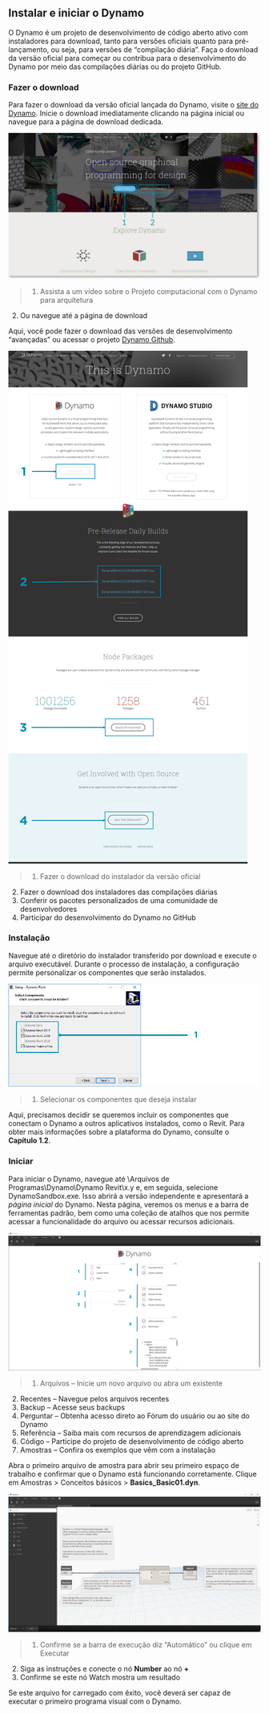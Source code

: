 

## Instalar e iniciar o Dynamo

O Dynamo é um projeto de desenvolvimento de código aberto ativo com instaladores para download, tanto para versões oficiais quanto para pré-lançamento, ou seja, para versões de “compilação diária”. Faça o download da versão oficial para começar ou contribua para o desenvolvimento do Dynamo por meio das compilações diárias ou do projeto GitHub.

### Fazer o download

Para fazer o download da versão oficial lançada do Dynamo, visite o [site do Dynamo](http://dynamobim.com/). Inicie o download imediatamente clicando na página inicial ou navegue para a página de download dedicada.

![página inicial do site](images/2-1/01-DynamoHomepage.jpg)

> 1. Assista a um vídeo sobre o Projeto computacional com o Dynamo para arquitetura
2. Ou navegue até a página de download

Aqui, você pode fazer o download das versões de desenvolvimento “avançadas” ou acessar o projeto [Dynamo Github](https://github.com/DynamoDS/Dynamo).

![página de downloads do site](images/2-1/02-DynamoDownload.jpg)

> 1. Fazer o download do instalador da versão oficial
2. Fazer o download dos instaladores das compilações diárias
3. Conferir os pacotes personalizados de uma comunidade de desenvolvedores
4. Participar do desenvolvimento do Dynamo no GitHub

### Instalação

Navegue até o diretório do instalador transferido por download e execute o arquivo executável. Durante o processo de instalação, a configuração permite personalizar os componentes que serão instalados.

![Janela de configuração](images/2-1/03-InstallSetup.jpg)

> 1. Selecionar os componentes que deseja instalar

Aqui, precisamos decidir se queremos incluir os componentes que conectam o Dynamo a outros aplicativos instalados, como o Revit. Para obter mais informações sobre a plataforma do Dynamo, consulte o **Capítulo 1.2**.

### Iniciar

Para iniciar o Dynamo, navegue até \Arquivos de Programas\Dynamo\Dynamo Revit\x.y e, em seguida, selecione DynamoSandbox.exe. Isso abrirá a versão independente e apresentará a *página inicial* do Dynamo. Nesta página, veremos os menus e a barra de ferramentas padrão, bem como uma coleção de atalhos que nos permite acessar a funcionalidade do arquivo ou acessar recursos adicionais.

![Página inicial do Dynamo](images/2-1/04-DynamoStartpage.jpg)

> 1. Arquivos – Inicie um novo arquivo ou abra um existente
2. Recentes – Navegue pelos arquivos recentes
3. Backup – Acesse seus backups
4. Perguntar – Obtenha acesso direto ao Fórum do usuário ou ao site do Dynamo
5. Referência – Saiba mais com recursos de aprendizagem adicionais
6. Código – Participe do projeto de desenvolvimento de código aberto
7. Amostras – Confira os exemplos que vêm com a instalação

Abra o primeiro arquivo de amostra para abrir seu primeiro espaço de trabalho e confirmar que o Dynamo está funcionando corretamente. Clique em Amostras > Conceitos básicos > **Basics_Basic01.dyn**.

![PRECISA DE ATUALIZAÇÃO – Basics_Basic01](images/2-1/05-Basics_Basic01.jpg)

> 1. Confirme se a barra de execução diz “Automático” ou clique em Executar
2. Siga as instruções e conecte o nó **Number** ao nó **+**
3. Confirme se este nó Watch mostra um resultado

Se este arquivo for carregado com êxito, você deverá ser capaz de executar o primeiro programa visual com o Dynamo.

